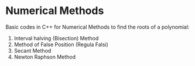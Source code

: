 # Numerical Methods

Basic codes in C++ for Numerical Methods to find the roots of a polynomial:
1. Interval halving (Bisection) Method
2. Method of False Position (Regula Falsi)
3. Secant Method
4. Newton Raphson Method
